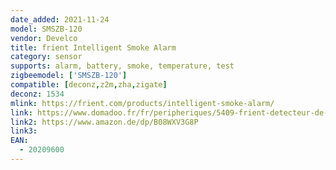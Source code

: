 ```yaml
---
date_added: 2021-11-24
model: SMSZB-120
vendor: Develco
title: frient Intelligent Smoke Alarm
category: sensor
supports: alarm, battery, smoke, temperature, test
zigbeemodel: ['SMSZB-120']
compatible: [deconz,z2m,zha,zigate]
deconz: 1534
mlink: https://frient.com/products/intelligent-smoke-alarm/
link: https://www.domadoo.fr/fr/peripheriques/5409-frient-detecteur-de-fumee-intelligent-zigbee-30-5713594002330.html
link2: https://www.amazon.de/dp/B08WXV3G8P
link3: 
EAN: 
  - 20209600 
---
```


